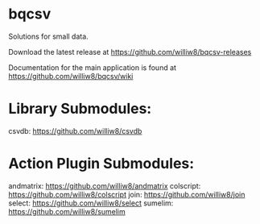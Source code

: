# bqcsv

Solutions for small data.

Download the latest release at https://github.com/williw8/bqcsv-releases

Documentation for the main application is found at https://github.com/williw8/bqcsv/wiki

# Library Submodules:

csvdb: https://github.com/williw8/csvdb
   

# Action Plugin Submodules:

andmatrix: https://github.com/williw8/andmatrix 
colscript: https://github.com/williw8/colscript 
join: https://github.com/williw8/join 
select: https://github.com/williw8/select 
sumelim: https://github.com/williw8/sumelim 

